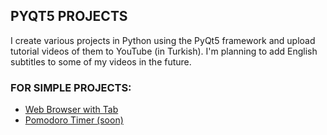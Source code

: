 ## PYQT5 PROJECTS
I create various projects in Python using the PyQt5 framework and upload tutorial videos of them to YouTube (in Turkish). I'm planning to add English subtitles to some of my videos in the future.
### FOR SIMPLE PROJECTS:
- [Web Browser with Tab](https://www.youtube.com/watch?v=5JHwtz0DNN8)
- [Pomodoro Timer (soon)](https://www.youtube.com/channel/UCVgHXeyLcYLE1baDPLyHAGA)

